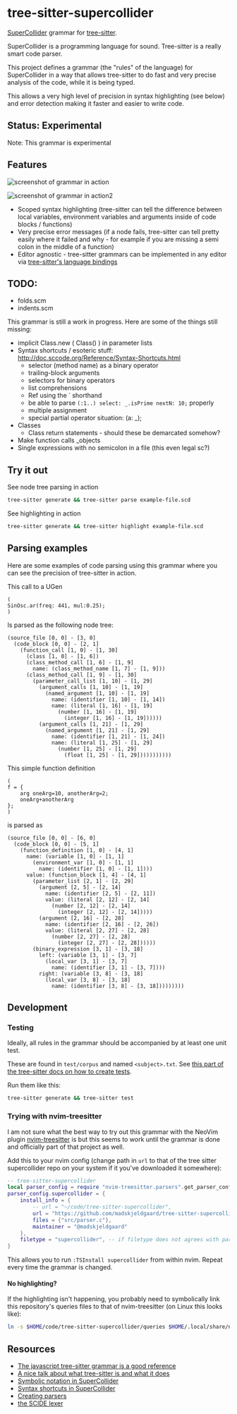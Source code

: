 # tree-sitter-supercollider
[SuperCollider](https://supercollider.github.io/) grammar for [tree-sitter](https://github.com/tree-sitter/tree-sitter).

SuperCollider is a programming language for sound. Tree-sitter is a really smart code parser.

This project defines a grammar (the "rules" of the language) for SuperCollider in a way that allows tree-sitter to do fast and very precise analysis of the code, while it is being typed. 

This allows a very high level of precision in syntax highlighting (see below) and error detection making it faster and easier to write code. 

## Status: Experimental
Note: This grammar is experimental

## Features

![screenshot of grammar in action](/assets/screen1.png)

![screenshot of grammar in action2](/assets/benjolin.png)


- Scoped syntax highlighting (tree-sitter can tell the difference between local variables, environment variables and arguments inside of code blocks / functions)
- Very precise error messages (if a node fails, tree-sitter can tell pretty easily where it failed and why - for example if you are missing a semi colon in the middle of a function)
- Editor agnostic - tree-sitter grammars can be implemented in any editor via [tree-sitter's language bindings](https://tree-sitter.github.io/tree-sitter/using-parsers)

## TODO:

- folds.scm
- indents.scm

This grammar is still a work in progress. Here are some of the things still missing:

- implicit Class.new ( Class() ) in parameter lists
- Syntax shortcuts / esoteric stuff: http://doc.sccode.org/Reference/Syntax-Shortcuts.html
	- selector (method name) as a binary operator
	- trailing-block arguments
	- selectors for binary operators
	- list comprehensions
	- Ref using the \` shorthand
	- be able to parse `(:1..) select: _.isPrime nextN: 10;` properly
	- multiple assignment
	- special partial operator situation: (a: _);
- Classes
	- Class return statements - should these be demarcated somehow?
- Make function calls _objects
- Single expressions with no semicolon in a file (this even legal sc?)

## Try it out

See node tree parsing in action
```bash
tree-sitter generate && tree-sitter parse example-file.scd
```
See highlighting in action
```bash
tree-sitter generate && tree-sitter highlight example-file.scd
```

## Parsing examples

Here are some examples of code parsing using this grammar where you can see the precision of tree-sitter in action.

This call to a UGen
```
(
SinOsc.ar(freq: 441, mul:0.25);
)
```
Is parsed as the following node tree:

```
(source_file [0, 0] - [3, 0]
  (code_block [0, 0] - [2, 1]
    (function_call [1, 0] - [1, 30]
      (class [1, 0] - [1, 6])
      (class_method_call [1, 6] - [1, 9]
        name: (class_method_name [1, 7] - [1, 9]))
      (class_method_call [1, 9] - [1, 30]
        (parameter_call_list [1, 10] - [1, 29]
          (argument_calls [1, 10] - [1, 19]
            (named_argument [1, 10] - [1, 19]
              name: (identifier [1, 10] - [1, 14])
              name: (literal [1, 16] - [1, 19]
                (number [1, 16] - [1, 19]
                  (integer [1, 16] - [1, 19])))))
          (argument_calls [1, 21] - [1, 29]
            (named_argument [1, 21] - [1, 29]
              name: (identifier [1, 21] - [1, 24])
              name: (literal [1, 25] - [1, 29]
                (number [1, 25] - [1, 29]
                  (float [1, 25] - [1, 29]))))))))))
```
This simple function definition 
```
(
f = {
	arg oneArg=10, anotherArg=2; 
	oneArg+anotherArg 
};
)
```
is parsed as
```
(source_file [0, 0] - [6, 0]
  (code_block [0, 0] - [5, 1]
    (function_definition [1, 0] - [4, 1]
      name: (variable [1, 0] - [1, 1]
        (environment_var [1, 0] - [1, 1]
          name: (identifier [1, 0] - [1, 1])))
      value: (function_block [1, 4] - [4, 1]
        (parameter_list [2, 1] - [2, 29]
          (argument [2, 5] - [2, 14]
            name: (identifier [2, 5] - [2, 11])
            value: (literal [2, 12] - [2, 14]
              (number [2, 12] - [2, 14]
                (integer [2, 12] - [2, 14]))))
          (argument [2, 16] - [2, 28]
            name: (identifier [2, 16] - [2, 26])
            value: (literal [2, 27] - [2, 28]
              (number [2, 27] - [2, 28]
                (integer [2, 27] - [2, 28])))))
        (binary_expression [3, 1] - [3, 18]
          left: (variable [3, 1] - [3, 7]
            (local_var [3, 1] - [3, 7]
              name: (identifier [3, 1] - [3, 7])))
          right: (variable [3, 8] - [3, 18]
            (local_var [3, 8] - [3, 18]
              name: (identifier [3, 8] - [3, 18]))))))))
```

## Development

### Testing

Ideally, all rules in the grammar should be accompanied by at least one unit test. 

These are found in `test/corpus` and named `<subject>.txt`. See [this part of the tree-sitter docs on how to create tests](https://tree-sitter.github.io/tree-sitter/creating-parsers#command-test).

Run them like this:
```bash
tree-sitter generate && tree-sitter test
```

### Trying with nvim-treesitter

I am not sure what the best way to try out this grammar with the NeoVim plugin [nvim-treesitter](https://github.com/nvim-treesitter/nvim-treesitter) is but this seems to work until the grammar is done and officially part of that project as well. 

Add this to your nvim config (change path in `url` to that of the tree sitter supercollider repo on your system if it you've downloaded it somewhere):

```lua
-- tree-sitter-supercollider
local parser_config = require "nvim-treesitter.parsers".get_parser_configs()
parser_config.supercollider = {
	install_info = {
		-- url = "~/code/tree-sitter-supercollider",
		url = "https://github.com/madskjeldgaard/tree-sitter-supercollider",
		files = {"src/parser.c"},
		maintainer = "@madskjeldgaard"
	},
	filetype = "supercollider", -- if filetype does not agrees with parser name
}
```

This allows you to run `:TSInstall supercollider` from within nvim. Repeat every time the grammar is changed.

#### No highlighting?
If the highlighting isn't happening, you probably need to symbolically link this repository's queries files to that of nvim-treesitter (on Linux this looks like):

```bash
ln -s $HOME/code/tree-sitter-supercollider/queries $HOME/.local/share/nvim/plugged/nvim-treesitter/queries/supercollider
```

## Resources

- [The javascript tree-sitter grammar is a good reference](https://github.com/tree-sitter/tree-sitter-javascript)
- [A nice talk about what tree-sitter is and what it does](https://www.youtube.com/watch?v=Jes3bD6P0To)
- [Symbolic notation in SuperCollider](http://doc.sccode.org/Overviews/SymbolicNotations.html)
- [Syntax shortcuts in SuperCollider](http://doc.sccode.org/Reference/Syntax-Shortcuts.html)
- [Creating parsers](https://tree-sitter.github.io/tree-sitter/creating-parsers)
- [the SCIDE lexer](https://github.com/supercollider/supercollider/blob/608bb981162c2c26f0a32c09d82557b29774a32e/editors/sc-ide/core/sc_lexer.cpp) 

